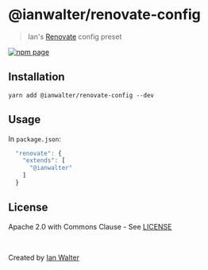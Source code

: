 # @ianwalter/renovate-config
> Ian's [Renovate][renovateUrl] config preset

[![npm page][npmImage]][npmUrl]

## Installation

```console
yarn add @ianwalter/renovate-config --dev
```

## Usage

In `package.json`:

```js
  "renovate": {
    "extends": [
      "@ianwalter"
    ]
  }
```

## License

Apache 2.0 with Commons Clause - See [LICENSE][licenseUrl]

&nbsp;

Created by [Ian Walter](https://ianwalter.dev)

[renovateUrl]: https://renovatebot.com/
[npmImage]: https://img.shields.io/npm/v/@ianwalter/renovate-config.svg
[npmUrl]: https://www.npmjs.com/package/@ianwalter/renovate-config
[licenseUrl]: https://github.com/ianwalter/renovate-config/blob/main/LICENSE
